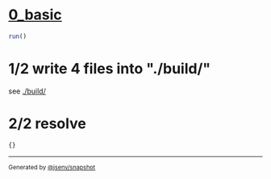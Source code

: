 # [0_basic](../../bundling_js_module.test.mjs#L18)

```js
run()
```

# 1/2 write 4 files into "./build/"

see [./build/](./build/)

# 2/2 resolve

```js
{}
```

---

<sub>
  Generated by <a href="https://github.com/jsenv/core/tree/main/packages/independent/snapshot">@jsenv/snapshot</a>
</sub>
